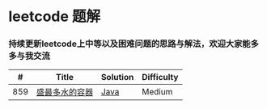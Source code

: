 # leetcode 题解
### 持续更新leetcode上中等以及困难问题的思路与解法，欢迎大家能多多与我交流

| # | Title | Solution | Difficulty |
|---| ----- | -------- | ---------- |
|859|[盛最多水的容器](https://leetcode-cn.com/problems/container-with-most-water/) | [Java](./algorithms/problem_11.java)|Medium|


